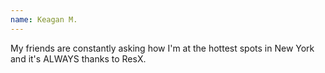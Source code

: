 ```yaml
---
name: Keagan M.
---
```


My friends are constantly asking how I'm at the hottest spots in New York and it's ALWAYS thanks to ResX.
